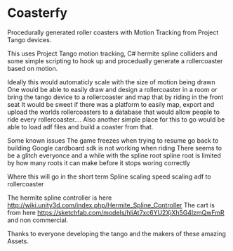 # Coasterfy
Procedurally generated roller coasters with Motion Tracking from Project Tango devices.


This uses Project Tango motion tracking, C# hermite spline colliders and some simple scripting
to hook up and procedually generate a rollercoaster based on motion.


 Ideally this would automaticly scale with the size of motion being drawn
 One would be able to easily draw and design a rollercoaster in a room or bring the tango device to a rollercoaster and map that by riding in the front seat
 It would be sweet if there was a platform to easily map, export and upload the worlds rollercoasters to a database that would allow people to ride every rollercoaster....
 Also another simple place for this to go would be able to load adf files and build a coaster from that.
 
 
 Some known issues
 The game freezes when trying to resume go back to building
 Google cardboard sdk is not working when riding
 There seems to be a glitch everyonce and a while with the spline root
 spline root is limited by how many roots it can make before it stops woring correctly
 
 
 Where this will go in the short term
 Spline scaling
 speed scaling
 adf to rollercoaster
 
 The hermite spline controller is here http://wiki.unity3d.com/index.php/Hermite_Spline_Controller
 The cart is from here https://sketchfab.com/models/hliAt7xc6YU2XjXh5G4lzmQwFmR and non commercial.
 
 Thanks to everyone developing the tango and the makers of these amazing Assets.
 

